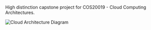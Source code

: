 High distinction capstone project for COS20019 - Cloud Computing Architectures. 

![Cloud Architecture Diagram](https://github.com/John-Iliadis/Cloud-Computing-Architectures-Capstone-Project/assets/124552848/f978bc95-4b38-4ac0-a793-58e324ab7f5a)
